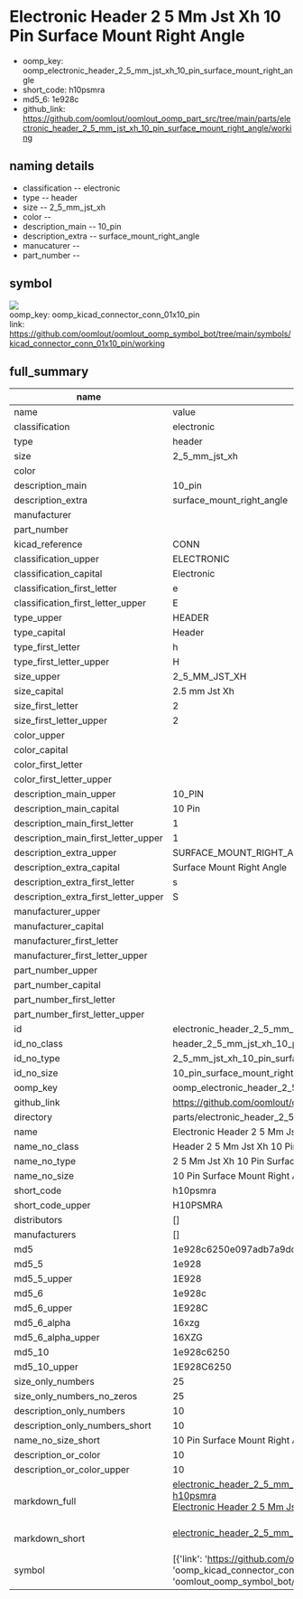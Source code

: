 # Electronic Header 2 5 Mm Jst Xh 10 Pin Surface Mount Right Angle

  
* oomp_key: oomp_electronic_header_2_5_mm_jst_xh_10_pin_surface_mount_right_angle 
* short_code: h10psmra
* md5_6: 1e928c  
* github_link: https://github.com/oomlout/oomlout_oomp_part_src/tree/main/parts/electronic_header_2_5_mm_jst_xh_10_pin_surface_mount_right_angle/working  
## naming details
* classification -- electronic
* type -- header
* size -- 2_5_mm_jst_xh
* color -- 
* description_main -- 10_pin
* description_extra -- surface_mount_right_angle
* manucaturer -- 
* part_number -- 



## symbol

![](symbol/{index}/working/working_600.png)  
oomp_key: oomp_kicad_connector_conn_01x10_pin  
link: https://github.com/oomlout/oomlout_oomp_symbol_bot/tree/main/symbols/kicad_connector_conn_01x10_pin/working  


## full_summary
| name | value | 
| --- | --- | 
| name | value | 
| classification | electronic | 
| type | header | 
| size | 2_5_mm_jst_xh | 
| color |  | 
| description_main | 10_pin | 
| description_extra | surface_mount_right_angle | 
| manufacturer |  | 
| part_number |  | 
| kicad_reference | CONN | 
| classification_upper | ELECTRONIC | 
| classification_capital | Electronic | 
| classification_first_letter | e | 
| classification_first_letter_upper | E | 
| type_upper | HEADER | 
| type_capital | Header | 
| type_first_letter | h | 
| type_first_letter_upper | H | 
| size_upper | 2_5_MM_JST_XH | 
| size_capital | 2.5 mm Jst Xh | 
| size_first_letter | 2 | 
| size_first_letter_upper | 2 | 
| color_upper |  | 
| color_capital |  | 
| color_first_letter |  | 
| color_first_letter_upper |  | 
| description_main_upper | 10_PIN | 
| description_main_capital | 10 Pin | 
| description_main_first_letter | 1 | 
| description_main_first_letter_upper | 1 | 
| description_extra_upper | SURFACE_MOUNT_RIGHT_ANGLE | 
| description_extra_capital | Surface Mount Right Angle | 
| description_extra_first_letter | s | 
| description_extra_first_letter_upper | S | 
| manufacturer_upper |  | 
| manufacturer_capital |  | 
| manufacturer_first_letter |  | 
| manufacturer_first_letter_upper |  | 
| part_number_upper |  | 
| part_number_capital |  | 
| part_number_first_letter |  | 
| part_number_first_letter_upper |  | 
| id | electronic_header_2_5_mm_jst_xh_10_pin_surface_mount_right_angle | 
| id_no_class | header_2_5_mm_jst_xh_10_pin_surface_mount_right_angle | 
| id_no_type | 2_5_mm_jst_xh_10_pin_surface_mount_right_angle | 
| id_no_size | 10_pin_surface_mount_right_angle | 
| oomp_key | oomp_electronic_header_2_5_mm_jst_xh_10_pin_surface_mount_right_angle | 
| github_link | https://github.com/oomlout/oomlout_oomp_part_src/tree/main/parts/electronic_header_2_5_mm_jst_xh_10_pin_surface_mount_right_angle/working | 
| directory | parts/electronic_header_2_5_mm_jst_xh_10_pin_surface_mount_right_angle | 
| name | Electronic Header 2 5 Mm Jst Xh 10 Pin Surface Mount Right Angle | 
| name_no_class | Header 2 5 Mm Jst Xh 10 Pin Surface Mount Right Angle | 
| name_no_type | 2 5 Mm Jst Xh 10 Pin Surface Mount Right Angle | 
| name_no_size | 10 Pin Surface Mount Right Angle | 
| short_code | h10psmra | 
| short_code_upper | H10PSMRA | 
| distributors | [] | 
| manufacturers | [] | 
| md5 | 1e928c6250e097adb7a9ddc9e0e16350 | 
| md5_5 | 1e928 | 
| md5_5_upper | 1E928 | 
| md5_6 | 1e928c | 
| md5_6_upper | 1E928C | 
| md5_6_alpha | 16xzg | 
| md5_6_alpha_upper | 16XZG | 
| md5_10 | 1e928c6250 | 
| md5_10_upper | 1E928C6250 | 
| size_only_numbers | 25 | 
| size_only_numbers_no_zeros | 25 | 
| description_only_numbers | 10 | 
| description_only_numbers_short | 10 | 
| name_no_size_short | 10 Pin Surface Mount Right Angle | 
| description_or_color | 10 | 
| description_or_color_upper | 10 | 
| markdown_full | [electronic_header_2_5_mm_jst_xh_10_pin_surface_mount_right_angle](https://github.com/oomlout/oomlout_oomp_part_src/tree/main/parts/electronic_header_2_5_mm_jst_xh_10_pin_surface_mount_right_angle/working)<br>[h10psmra](https://github.com/oomlout/oomlout_oomp_part_src/tree/main/parts/electronic_header_2_5_mm_jst_xh_10_pin_surface_mount_right_angle/working)<br>[Electronic Header 2 5 Mm Jst Xh 10 Pin Surface Mount Right Angle](https://github.com/oomlout/oomlout_oomp_part_src/tree/main/parts/electronic_header_2_5_mm_jst_xh_10_pin_surface_mount_right_angle/working)<br><br> | 
| markdown_short | [electronic_header_2_5_mm_jst_xh_10_pin_surface_mount_right_angle](https://github.com/oomlout/oomlout_oomp_part_src/tree/main/parts/electronic_header_2_5_mm_jst_xh_10_pin_surface_mount_right_angle/working)<br><br> | 
| symbol | [{'link': 'https://github.com/oomlout/oomlout_oomp_symbol_bot/tree/main/symbols/kicad_connector_conn_01x10_pin', 'oomp_key': 'oomp_kicad_connector_conn_01x10_pin', 'directory': 'oomlout_oomp_symbol_bot/symbols/kicad_connector_conn_01x10_pin//working/working.kicad_sym', 'index': 0}] | 
